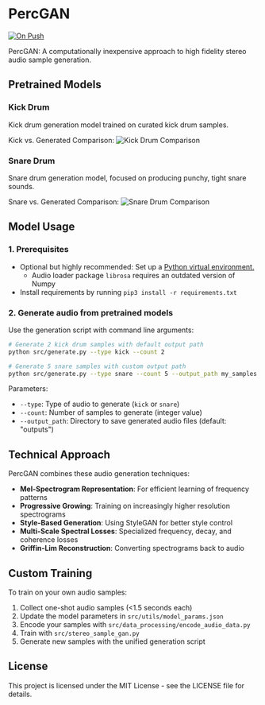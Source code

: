 # PercGAN

[![On Push](https://github.com/shuklabhay/percgan/actions/workflows/push.yml/badge.svg)](https://github.com/shuklabhay/percgan/actions/workflows/push.yml/badge.svg)

PercGAN: A computationally inexpensive approach to high fidelity stereo audio sample generation.

## Pretrained Models

### Kick Drum

Kick drum generation model trained on curated kick drum samples.

Kick vs. Generated Comparison:
![Kick Drum Comparison](https://raw.githubusercontent.com/shuklabhay/percgan/refs/heads/main/outputs/kickdrum_comparison.png)

### Snare Drum

Snare drum generation model, focused on producing punchy, tight snare sounds.

Snare vs. Generated Comparison:
![Snare Drum Comparison](https://raw.githubusercontent.com/shuklabhay/percgan/refs/heads/main/outputs/snaredrum_comparison.png)

## Model Usage

### 1. Prerequisites

- Optional but highly recommended: Set up a [Python virtual environment.](https://docs.python.org/3/library/venv.html)
  - Audio loader package `librosa` requires an outdated version of Numpy
- Install requirements by running `pip3 install -r requirements.txt`

### 2. Generate audio from pretrained models

Use the generation script with command line arguments:

```bash
# Generate 2 kick drum samples with default output path
python src/generate.py --type kick --count 2

# Generate 5 snare samples with custom output path
python src/generate.py --type snare --count 5 --output_path my_samples
```

Parameters:

- `--type`: Type of audio to generate (`kick` or `snare`)
- `--count`: Number of samples to generate (integer value)
- `--output_path`: Directory to save generated audio files (default: "outputs")

## Technical Approach

PercGAN combines these audio generation techniques:

- **Mel-Spectrogram Representation**: For efficient learning of frequency patterns
- **Progressive Growing**: Training on increasingly higher resolution spectrograms
- **Style-Based Generation**: Using StyleGAN for better style control
- **Multi-Scale Spectral Losses**: Specialized frequency, decay, and coherence losses
- **Griffin-Lim Reconstruction**: Converting spectrograms back to audio

## Custom Training

To train on your own audio samples:

1. Collect one-shot audio samples (<1.5 seconds each)
2. Update the model parameters in `src/utils/model_params.json`
3. Encode your samples with `src/data_processing/encode_audio_data.py`
4. Train with `src/stereo_sample_gan.py`
5. Generate new samples with the unified generation script

## License

This project is licensed under the MIT License - see the LICENSE file for details.
